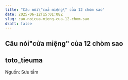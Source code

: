 ```yaml
---
title: "Câu nói\"cửa miệng\" của 12 chòm sao"
date: 2025-06-12T15:01:08Z
slug: cau-noicua-mieng-cua-12-chom-sao
draft: false
---
```


## Câu nói"cửa miệng" của 12 chòm sao

## toto_tieuma

Nguồn: Sưu tầm